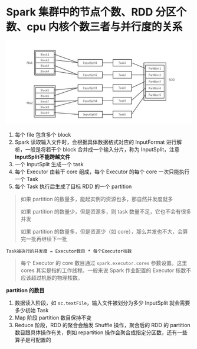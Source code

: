 # Spark 集群中的节点个数、RDD 分区个数、cpu 内核个数三者与并行度的关系

![img](images/160d4a2cc03d76f4)

1. 每个 file 包含多个 block
2. Spark 读取输入文件时，会根据具体数据格式对应的 InputFormat 进行解析，一般是将若干个 block 合并成一个输入分片，称为 InputSplit，注意**InputSplit不能跨越文件**
3. 一个 InputSplit 生成一个 task
4. 每个 Executor 由若干 core 组成，每个 Executor 的每个 core 一次只能执行一个 Task
5. 每个 Task 执行后生成了目标 RDD 的一个 partition

> 如果 partition 的数量多，能起实例的资源也多，那自然并发度就多
> 
> 如果 partition 的数量少，但是资源多，则 task 数量不足，它也不会有很多并发
> 
> 如果 partition 的数量多，但是资源少（如 core），那么并发也不大，会算完一批再继续下一批

```
Task被执行的并发度 = Executor数目 * 每个Executor核数
```

> 每个 Executor 的 core 数目通过 `spark.executor.cores` 参数设置。这里 cores 其实是指的工作线程。一般来说 Spark 作业配置的 Executor 核数不应该超过机器的物理核数。

**partition 的数目**

1. 数据读入阶段，如 `sc.textFile`，输入文件被划分为多少 InputSplit 就会需要多少初始 Task
2. Map 阶段 partition 数目保持不变
3. Reduce 阶段，RDD 的聚合会触发 Shuffle 操作，聚合后的 RDD 的 partition 数目跟具体操作有关，例如 repartition 操作会聚合成指定分区数，还有一些算子是可配置的
